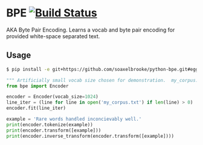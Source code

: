 
# BPE [![Build Status](https://travis-ci.org/soaxelbrooke/python-bpe.svg?branch=master)](https://travis-ci.org/soaxelbrooke/python-bpe)

AKA Byte Pair Encoding.  Learns a vocab and byte pair encoding for provided white-space separated text.

## Usage

```bash
$ pip install -e git+https://github.com/soaxelbrooke/python-bpe.git#egg=bpe
```

```python
""" Artificially small vocab size chosen for demonstration.  my_corpus.txt file is line separated text. """
from bpe import Encoder

encoder = Encoder(vocab_size=1024)
line_iter = (line for line in open('my_corpus.txt') if len(line) > 0)
encoder.fit(line_iter)

example = 'Rare words handled inconcievably well.'
print(encoder.tokenize(example))
print(encoder.transform([example]))
print(encoder.inverse_transform(encoder.transform([example])))
```
